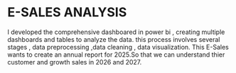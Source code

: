 # E-SALES ANALYSIS 
I developed the comprehensive dashboared in power bi , creating multiple dashboards and tables to analyze the data. this process involves  several stages , data preprocessing ,data cleaning , data visualization.
This E-Sales wants to create an annual report for 2025.So that we can understand thier customer and growth sales in 2026 and 2027.
